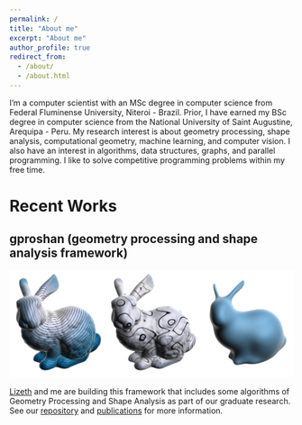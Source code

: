 ```yaml
---
permalink: /
title: "About me"
excerpt: "About me"
author_profile: true
redirect_from: 
  - /about/
  - /about.html
---
```


I’m a computer scientist with an MSc degree in computer science from Federal Fluminense University, Niteroi - Brazil. Prior, I have earned my BSc degree in computer science from the National University of Saint Augustine, Arequipa - Peru. My research interest is about geometry processing, shape analysis, computational geometry, machine learning, and computer vision. I also have an interest in algorithms, data structures, graphs, and parallel programming. I like to solve competitive programming problems within my free time.

Recent Works
======

## gproshan (geometry processing and shape analysis framework)

![](../images/gproshan.png)

[Lizeth](https://lishh.github.io/) and me are building this framework that includes some algorithms of Geometry Processing and Shape Analysis as part of our graduate research.
See our [repository](https://github.com/larc/gproshan) and [publications](publications.md) for more information.

